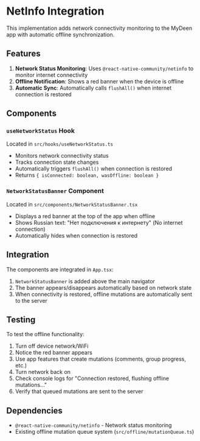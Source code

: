 # NetInfo Integration

This implementation adds network connectivity monitoring to the MyDeen app with automatic offline synchronization.

## Features

1. **Network Status Monitoring**: Uses `@react-native-community/netinfo` to monitor internet connectivity
2. **Offline Notification**: Shows a red banner when the device is offline
3. **Automatic Sync**: Automatically calls `flushAll()` when internet connection is restored

## Components

### `useNetworkStatus` Hook

Located in `src/hooks/useNetworkStatus.ts`

- Monitors network connectivity status
- Tracks connection state changes
- Automatically triggers `flushAll()` when connection is restored
- Returns `{ isConnected: boolean, wasOffline: boolean }`

### `NetworkStatusBanner` Component

Located in `src/components/NetworkStatusBanner.tsx`

- Displays a red banner at the top of the app when offline
- Shows Russian text: "Нет подключения к интернету" (No internet connection)
- Automatically hides when connection is restored

## Integration

The components are integrated in `App.tsx`:

1. `NetworkStatusBanner` is added above the main navigator
2. The banner appears/disappears automatically based on network state
3. When connectivity is restored, offline mutations are automatically sent to the server

## Testing

To test the offline functionality:

1. Turn off device network/WiFi
2. Notice the red banner appears
3. Use app features that create mutations (comments, group progress, etc.)
4. Turn network back on
5. Check console logs for "Connection restored, flushing offline mutations..."
6. Verify that queued mutations are sent to the server

## Dependencies

- `@react-native-community/netinfo` - Network status monitoring
- Existing offline mutation queue system (`src/offline/mutationQueue.ts`)